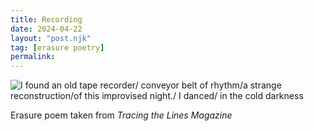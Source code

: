 ```yaml
---
title: Recording
date: 2024-04-22
layout: "post.njk"
tag: [erasure poetry]
permalink:
---
```


<img src="https://www.davidralphlewis.co.uk/assets/images/articles/2024/recording.jpeg" alt="I found an old tape recorder/ conveyor belt of rhythm/a strange reconstruction/of this improvised night./ I danced/ in the cold darkness" title="*click* *hisssss*" class="responsive">

Erasure poem taken from *Tracing the Lines Magazine*